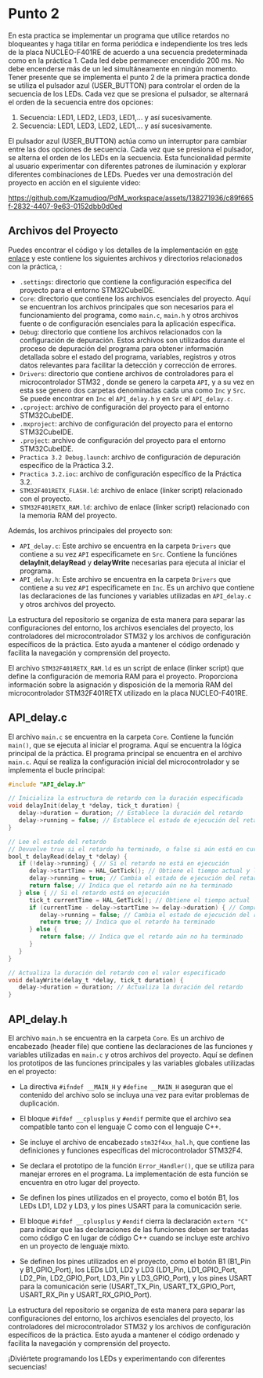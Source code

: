 # Punto 2

En esta practica se implementar un programa que utilice retardos no bloqueantes y haga titilar en forma periódica e independiente los tres leds de la placa NUCLEO-F401RE de acuerdo a una secuencia predeterminada como en la práctica 1. Cada led debe permanecer encendido 200 ms.  No debe encenderse más de un led simultáneamente en ningún momento. Tener presente que se implementa el punto 2 de la primera practica donde  se utiliza el pulsador azul (USER_BUTTON) para controlar el orden de la secuencia de los LEDs. Cada vez que se presiona el pulsador, se alternará el orden de la secuencia entre dos opciones:

1. Secuencia: LED1, LED2, LED3, LED1,... y así sucesivamente.
2. Secuencia: LED1, LED3, LED2, LED1,... y así sucesivamente.

El pulsador azul (USER_BUTTON) actúa como un interruptor para cambiar entre las dos opciones de secuencia. Cada vez que se presiona el pulsador, se alterna el orden de los LEDs en la secuencia. Esta funcionalidad permite al usuario experimentar con diferentes patrones de iluminación y explorar diferentes combinaciones de LEDs. Puedes ver una demostración del proyecto en acción en el siguiente video:

https://github.com/Kzamudioq/PdM_workspace/assets/138271936/c89f665f-2832-4407-9e63-0152dbb0d0ed


## Archivos del Proyecto


Puedes encontrar el código y los detalles de la implementación en [este enlace](https://github.com/Kzamudioq/PdM_workspace/tree/4ad0a88e1328ac0dc331319ea155e1032585eab0/Practica%203/Practica%203.2) y este contiene los siguientes archivos y directorios relacionados con la práctica, :

- `.settings`: directorio que contiene la configuración específica del proyecto para el entorno STM32CubeIDE.
- `Core`: directorio que contiene los archivos esenciales del proyecto. Aquí se encuentran los archivos principales que son necesarios para el funcionamiento del programa, como `main.c`, `main.h` y otros archivos fuente o de configuración esenciales para la aplicación específica.
- `Debug`: directorio que contiene los archivos relacionados con la configuración de depuración. Estos archivos son utilizados durante el proceso de depuración del programa para obtener información detallada sobre el estado del programa, variables, registros y otros datos relevantes para facilitar la detección y corrección de errores.
- `Drivers`: directorio que contiene archivos de controladores para el microcontrolador STM32 , donde se genero la carpeta `API`, y a su vez en esta sse genero dos carpetas denominadas cada una como `Inc` y `Src`. Se puede encontrar en `Inc` el  `API_delay.h` y en `Src` el `API_delay.c`.
- `.cproject`: archivo de configuración del proyecto para el entorno STM32CubeIDE.
- `.mxproject`: archivo de configuración del proyecto para el entorno STM32CubeIDE.
- `.project`: archivo de configuración del proyecto para el entorno STM32CubeIDE.
- `Practica 3.2 Debug.launch`: archivo de configuración de depuración específico de la Práctica 3.2.
- `Practica 3.2.ioc`: archivo de configuración específico de la Práctica 3.2.
- `STM32F401RETX_FLASH.ld`: archivo de enlace (linker script) relacionado con el proyecto.
- `STM32F401RETX_RAM.ld`: archivo de enlace (linker script) relacionado con la memoria RAM del proyecto.

Además, los archivos principales del proyecto son:

- `API_delay.c`: Este archivo se encuentra en la carpeta `Drivers` que contiene a su vez `API` especificamete en `Src`. Contiene la funciónes **delayInit**,**delayRead** y **delayWrite** necesarias para ejecuta al iniciar el programa.
- `API_delay.h`: Este archivo se encuentra en la carpeta `Drivers` que contiene a su vez `API` especificamete en `Inc`. Es un archivo  que contiene las declaraciones de las funciones y variables utilizadas en `API_delay.c` y otros archivos del proyecto.

La estructura del repositorio se organiza de esta manera para separar las configuraciones del entorno, los archivos esenciales del proyecto, los controladores del microcontrolador STM32 y los archivos de configuración específicos de la práctica. Esto ayuda a mantener el código ordenado y facilita la navegación y comprensión del proyecto.

El archivo `STM32F401RETX_RAM.ld` es un script de enlace (linker script) que define la configuración de memoria RAM para el proyecto. Proporciona información sobre la asignación y disposición de la memoria RAM del microcontrolador STM32F401RETX utilizado en la placa NUCLEO-F401RE.

## API_delay.c

El archivo `main.c` se encuentra en la carpeta `Core`. Contiene la función `main()`, que se ejecuta al iniciar el programa. Aquí se encuentra la lógica principal de la práctica. El programa principal se encuentra en el archivo `main.c`. Aquí se realiza la configuración inicial del microcontrolador y se implementa el bucle principal:

```c
#include "API_delay.h"

// Inicializa la estructura de retardo con la duración especificada
void delayInit(delay_t *delay, tick_t duration) {
   delay->duration = duration; // Establece la duración del retardo
   delay->running = false; // Establece el estado de ejecución del retardo como falso (no en ejecución)
}

// Lee el estado del retardo
// Devuelve true si el retardo ha terminado, o false si aún está en curso
bool_t delayRead(delay_t *delay) {
   if (!delay->running) { // Si el retardo no está en ejecución
      delay->startTime = HAL_GetTick(); // Obtiene el tiempo actual y lo guarda como inicio del retardo
      delay->running = true; // Cambia el estado de ejecución del retardo a verdadero (en ejecución)
      return false; // Indica que el retardo aún no ha terminado
   } else { // Si el retardo está en ejecución
      tick_t currentTime = HAL_GetTick(); // Obtiene el tiempo actual
      if (currentTime - delay->startTime >= delay->duration) { // Comprueba si el tiempo transcurrido es mayor o igual a la duración del retardo
         delay->running = false; // Cambia el estado de ejecución del retardo a falso (terminado)
         return true; // Indica que el retardo ha terminado
      } else {
         return false; // Indica que el retardo aún no ha terminado
      }
   }
}

// Actualiza la duración del retardo con el valor especificado
void delayWrite(delay_t *delay, tick_t duration) {
   delay->duration = duration; // Actualiza la duración del retardo
}
```

## API_delay.h

El archivo `main.h` se encuentra en la carpeta `Core`. Es un archivo de encabezado (header file) que contiene las declaraciones de las funciones y variables utilizadas en `main.c` y otros archivos del proyecto. Aquí se definen los prototipos de las funciones principales y las variables globales utilizadas en el proyecto:

- La directiva `#ifndef __MAIN_H` y `#define __MAIN_H` aseguran que el contenido del archivo solo se incluya una vez para evitar problemas de duplicación.

- El bloque `#ifdef __cplusplus` y `#endif` permite que el archivo sea compatible tanto con el lenguaje C como con el lenguaje C++.

- Se incluye el archivo de encabezado `stm32f4xx_hal.h`, que contiene las definiciones y funciones específicas del microcontrolador STM32F4.

- Se declara el prototipo de la función `Error_Handler()`, que se utiliza para manejar errores en el programa. La implementación de esta función se encuentra en otro lugar del proyecto.

- Se definen los pines utilizados en el proyecto, como el botón B1, los LEDs LD1, LD2 y LD3, y los pines USART para la comunicación serie.

- El bloque `#ifdef __cplusplus` y `#endif` cierra la declaración `extern "C"` para indicar que las declaraciones de las funciones deben ser tratadas como código C en lugar de código C++ cuando se incluye este archivo en un proyecto de lenguaje mixto.
  
- Se definen los pines utilizados en el proyecto, como el botón B1 (B1_Pin y B1_GPIO_Port), los LEDs LD1, LD2 y LD3 (LD1_Pin, LD1_GPIO_Port, LD2_Pin, LD2_GPIO_Port, LD3_Pin y LD3_GPIO_Port), y los pines USART para la comunicación serie (USART_TX_Pin, USART_TX_GPIO_Port, USART_RX_Pin y USART_RX_GPIO_Port).


La estructura del repositorio se organiza de esta manera para separar las configuraciones del entorno, los archivos esenciales del proyecto, los controladores del microcontrolador STM32 y los archivos de configuración específicos de la práctica. Esto ayuda a mantener el código ordenado y facilita la navegación y comprensión del proyecto.

¡Diviértete programando los LEDs y experimentando con diferentes secuencias!



